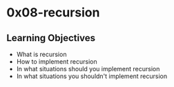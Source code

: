 # 0x08-recursion

## Learning Objectives

* What is recursion
* How to implement recursion
* In what situations should you implement recursion
* In what situations you shouldn't implement recursion

